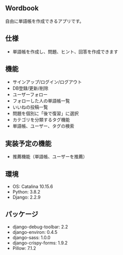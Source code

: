 ## Wordbook
自由に単語帳を作成できるアプリです。

## 仕様
- 単語帳を作成し、問題、ヒント、回答を作成できます

## 機能
- サインアップ/ログイン/ログアウト
- DB登録/更新/削除
- ユーザーフォロー
- フォローした人の単語帳一覧
- いいねの投稿一覧
- 問題を個別に「後で復習」に選択
- カテゴリを分類するタグ機能
- 単語帳、ユーザー、タグの検索

## 実装予定の機能
- 推薦機能（単語帳、ユーザーを推薦）

## 環境
- OS: Catalina 10.15.6
- Python: 3.8.2
- Django: 2.2.9

## パッケージ
- django-debug-toolbar: 2.2
- django-environ: 0.4.5
- django-sass: 1.0.0
- django-crispy-forms: 1.9.2
- Pillow: 7.1.2
